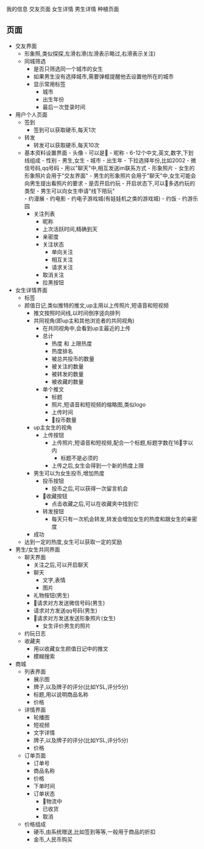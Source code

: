 我的信息
交友页面
女生详情
男生详情
种植页面

 
## 页面
- 交友界面
	- 形象照,类似探探,左滑右滑(左滑表示略过,右滑表示关注)
  - 同城筛选
  	- 是否只筛选同一个城市的女生
  	- 如果男生没有选择城市,需要弹框提醒他去设置他所在的城市
	- 显示常用标签
		- 城市
		- 出生年份
		- 最后一次登录时间
- 用户个人页面
	- 签到
		- 签到可以获取硬币,每天1次
	- 转发
		- 转发可以获取硬币,每天10次
  - 基本资料设置界面
		- 头像
			- 可以是
		- 昵称
			- 6-12个中文,英文,数字,下划线组成
		- 性别
			- 男生,女生
		- 城市
		- 出生年
			- 下拉选择年份,比如2002
		- 微信号码,qq号码
			- 用以"聊天"中,相互发送im联系方式
		- 形象照片
			- 女生的形象照片会用于"交友界面"
			- 男生的形象照片会用于"聊天"中,女生可能会向男生提出看照片的要求
		- 是否开启约玩
			- 开启状态下,可以多选约玩的类型
			- 男生可以向女生申请"线下陪玩"	
			- 约漫展
			- 约电影
			- 约电子游戏城(有娃娃机之类的游戏城)
			- 约饭
			- 约游乐园
	- 关注列表
		- 昵称
		- 上次活跃时间,精确到天
		- 亲密度
		- 关注状态
			- 单向关注
			- 相互关注
			- 请求关注
		- 取消关注
		- 拉黑按钮
- 女生详情界面
	- 标签
	- 颜值日记,类似推特的推文,up主用以上传照片,短语音和短视频
		- 推文按照时间线,以时间倒序竖向排列
		- 共同视角(即up主和其他浏览者的共同视角)
			- 在共同视角中,会看到up主最近的上传
			- 总计
				- 热度 和 上限热度
				- 热度排名
				- 被总共投币的数量
				- 被关注的数量
				- 被转发的数量
				- 被收藏的数量
			- 单个推文
				- 标题
				- 照片,短语音和短视频的缩略图,类似logo
				- 上传时间
				- 投币数量
		- up主女生的视角
			- 上传按钮
				- 上传照片,短语音和短视频,配合一个标题,标题字数在16字以内
					- 标题不是必须的
				- 上传之后,女生会得到一个新的热度上限
		- 男生可以为女生投币,增加热度
			- 投币按钮
				- 投币之后,可以获得一次留言机会
			- 收藏按钮
				- 点击收藏之后,可以在收藏夹中找到它
			- 转发按钮
				- 每天只有一次机会转发,转发会增加女生的热度和跟女生的亲密度
		- 成功
	- 达到一定的热度,女生可以获取一定的奖励
- 男生/女生共同界面
	- 聊天界面
		- 关注之后,可以开启聊天
		- 聊天
			- 文字,表情
			- 图片
		- 礼物按钮(男生)
		- 请求对方发送微信号码(男生)
		- 请求对方发送qq号码(男生)
		- 请求对方发送发送形象照片(女生)
			- 女生评价男生的照片
	- 约玩日志
	- 收藏夹
		- 用以收藏女生颜值日记中的推文
		- 模糊搜索
- 商城
	- 列表界面
		- 展示图
		- 牌子,以及牌子的评分(比如YSL,评分5分)
		- 标题,用以说明商品名称
		- 价格
	- 详情界面
		- 轮播图
		- 短视频
		- 文字详情
		- 牌子,以及牌子的评分(比如YSL,评分5分)
		- 价格
	- 订单页面
		- 订单号
		- 商品名称
		- 价格
		- 下单时间
		- 订单状态
			- 物流中
			- 已收货
			- 取消
	- 价格组成
		- 硬币,由系统赠送,比如签到等等,一般用于商品的折扣
		- 金币,人民币购买